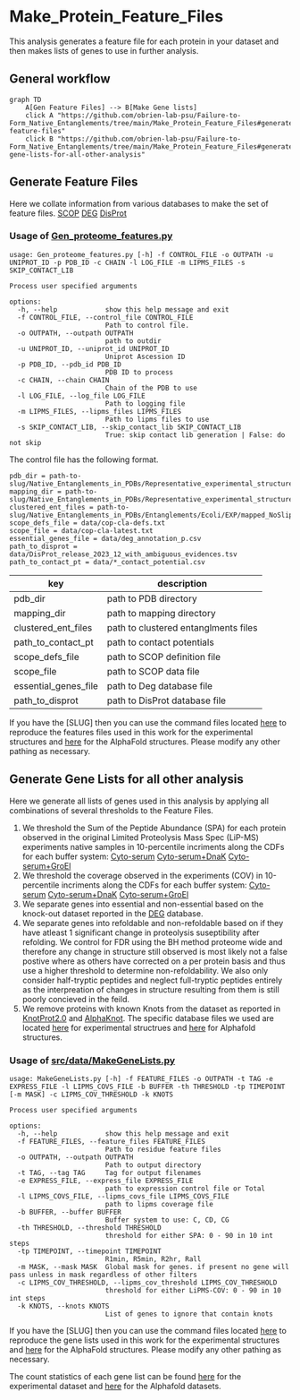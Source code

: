 # Make_Protein_Feature_Files   
This analysis generates a feature file for each protein in your dataset and then makes lists of genes to use in further analysis.

## General workflow
```mermaid
graph TD
    A[Gen Feature Files] --> B[Make Gene lists]
    click A "https://github.com/obrien-lab-psu/Failure-to-Form_Native_Entanglements/tree/main/Make_Protein_Feature_Files#generate-feature-files"
    click B "https://github.com/obrien-lab-psu/Failure-to-Form_Native_Entanglements/tree/main/Make_Protein_Feature_Files#generate-gene-lists-for-all-other-analysis"
``` 

## Generate Feature Files
Here we collate information from various databases to make the set of feature files.
[SCOP](https://www.ebi.ac.uk/pdbe/scop/)
[DEG](http://origin.tubic.org/deg/public/index.php)
[DisProt](https://disprot.org/)

### Usage of [Gen_proteome_features.py](src/data/Gen_proteome_features.py)
```
usage: Gen_proteome_features.py [-h] -f CONTROL_FILE -o OUTPATH -u UNIPROT_ID -p PDB_ID -c CHAIN -l LOG_FILE -m LIPMS_FILES -s SKIP_CONTACT_LIB

Process user specified arguments

options:
  -h, --help            show this help message and exit
  -f CONTROL_FILE, --control_file CONTROL_FILE
                        Path to control file.
  -o OUTPATH, --outpath OUTPATH
                        path to outdir
  -u UNIPROT_ID, --uniprot_id UNIPROT_ID
                        Uniprot Ascession ID
  -p PDB_ID, --pdb_id PDB_ID
                        PDB ID to process
  -c CHAIN, --chain CHAIN
                        Chain of the PDB to use
  -l LOG_FILE, --log_file LOG_FILE
                        Path to logging file
  -m LIPMS_FILES, --lipms_files LIPMS_FILES
                        Path to lipms files to use
  -s SKIP_CONTACT_LIB, --skip_contact_lib SKIP_CONTACT_LIB
                        True: skip contact lib generation | False: do not skip
```
The control file has the following format.

```
pdb_dir = path-to-slug/Native_Entanglements_in_PDBs/Representative_experimental_structures/Ecoli/PDBs/ 
mapping_dir = path-to-slug/Native_Entanglements_in_PDBs/Representative_experimental_structures/Ecoli/PDBs/
clustered_ent_files = path-to-slug/Native_Entanglements_in_PDBs/Entanglements/Ecoli/EXP/mapped_NoSlipKNots_clustered_GE/
scope_defs_file = data/cop-cla-defs.txt
scope_file = data/cop-cla-latest.txt
essential_genes_file = data/deg_annotation_p.csv
path_to_disprot = data/DisProt_release_2023_12_with_ambiguous_evidences.tsv
path_to_contact_pt = data/*_contact_potential.csv
```
| key | description |
|----------|----------|
| pdb_dir   | path to PDB directory   |
| mapping_dir    | path to mapping directory  |
| clustered_ent_files | path to clustered entanglments files |
| path_to_contact_pt | path to contact potentials |
| scope_defs_file | path to SCOP definition file |
| scope_file | path to SCOP data file |
| essential_genes_file | path to Deg database file |
| path_to_disprot | path to DisProt database file |


If you have the [SLUG] then you can use the command files located [here](src/command_lists/Gen_proteome_features_EXP_FLiPPR.cmds) to reproduce the features files used in this work for the experimental structures and [here](src/command_lists/Gen_proteome_features_AF_FLiPPR.cmds) for the AlphaFold structures. Please modify any other pathing as necessary. 


## Generate Gene Lists for all other analysis
Here we generate all lists of genes used in this analysis by applying all combinations of several thresholds to the Feature Files.
1. We threshold the Sum of the Peptide Abundance (SPA) for each protein observed in the original Limited Proteolysis Mass Spec (LiP-MS) experiments native samples in 10-percentile incriments along the CDFs for each buffer system: [Cyto-serum](Figures/SPA_CDFs/C_Rall_CDF_vs_spa.png) [Cyto-serum+DnaK](Figures/SPA_CDFs/CD_Rall_CDF_vs_spa.png) [Cyto-serum+GroEl](Figures/SPA_CDFs/CD_Rall_CDF_vs_spa.png)
2. We threshold the coverage observed in the experiments (COV) in 10-percentile incriments along the CDFs for each buffer system: [Cyto-serum](Figures/LiPMScov_CDFs/C_Rall_CDF_vs_cov.png) [Cyto-serum+DnaK](Figures/LiPMScov_CDFs/CD_Rall_CDF_vs_cov.png) [Cyto-serum+GroEl](Figures/LiPMScov_CDFs/CD_Rall_CDF_vs_cov.png)
3. We separate genes into essential and non-essential based on the knock-out dataset reported in the [DEG](http://origin.tubic.org/deg/public/index.php) database.
4. We separate genes into refoldable and non-refoldable based on if they have atleast 1 significant change in proteolysis suseptibility after refolding. We control for FDR using the BH method proteome wide and therefore any change in structure still observed is most likely not a false postive where as others have corrected on a per protein basis and thus use a higher threshold to determine non-refoldability. We also only consider half-tryptic peptides and neglect full-tryptic peptides entirely as the interpreation of changes in structure resulting from them is still poorly concieved in the feild. 
5. We remove proteins with known Knots from the dataset as reported in [KnotProt2.0](https://knotprot.cent.uw.edu.pl/) and [AlphaKnot](https://alphaknot.cent.uw.edu.pl/). The specific database files we used are located [here](data/KnotProt2.0.txt) for experimental structrues and [here](data/AlphaKnotProt.txt) for Alphafold structures. 

### Usage of [src/data/MakeGeneLists.py](src/data/MakeGeneLists.py)
```
usage: MakeGeneLists.py [-h] -f FEATURE_FILES -o OUTPATH -t TAG -e EXPRESS_FILE -l LIPMS_COVS_FILE -b BUFFER -th THRESHOLD -tp TIMEPOINT [-m MASK] -c LIPMS_COV_THRESHOLD -k KNOTS

Process user specified arguments

options:
  -h, --help            show this help message and exit
  -f FEATURE_FILES, --feature_files FEATURE_FILES
                        Path to residue feature files
  -o OUTPATH, --outpath OUTPATH
                        Path to output directory
  -t TAG, --tag TAG     Tag for output filenames
  -e EXPRESS_FILE, --express_file EXPRESS_FILE
                        path to expression control file or Total
  -l LIPMS_COVS_FILE, --lipms_covs_file LIPMS_COVS_FILE
                        path to lipms coverage file
  -b BUFFER, --buffer BUFFER
                        Buffer system to use: C, CD, CG
  -th THRESHOLD, --threshold THRESHOLD
                        threshold for either SPA: 0 - 90 in 10 int steps
  -tp TIMEPOINT, --timepoint TIMEPOINT
                        R1min, R5min, R2hr, Rall
  -m MASK, --mask MASK  Global mask for genes. if present no gene will pass unless in mask regardless of other filters
  -c LIPMS_COV_THRESHOLD, --lipms_cov_threshold LIPMS_COV_THRESHOLD
                        threshold for either LiPMS-COV: 0 - 90 in 10 int steps
  -k KNOTS, --knots KNOTS
                        List of genes to ignore that contain knots
```

If you have the [SLUG] then you can use the command files located [here](src/command_lists/MakeGeneLists_EXP.cmds) to reproduce the gene lists used in this work for the experimental structures and [here](src/command_lists/MakeGeneLists_EXP.cmds) for the AlphaFold structures. Please modify any other pathing as necessary. 

The count statistics of each gene list can be found [here](data/Combined_genelist_counts_EXP.csv) for the experimental dataset and [here](data/Combined_genelist_counts_AF.csv) for the Alphafold datasets. 
